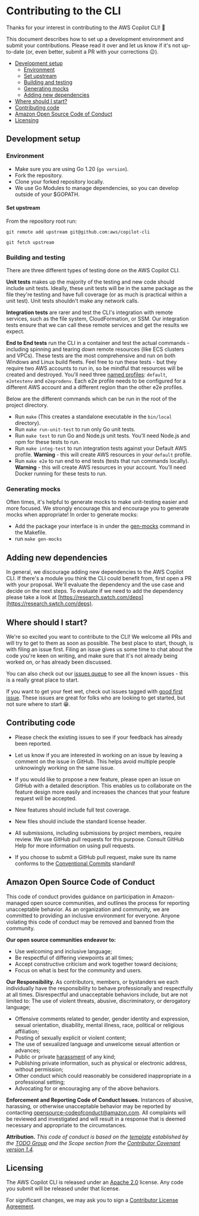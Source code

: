 # Contributing to the CLI

Thanks for your interest in contributing to the AWS Copilot CLI! 💖

This document describes how to set up a development environment and submit your contributions.
Please read it over and let us know if it's not up-to-date (or, even better, submit a PR with your corrections 😉).

- [Development setup](#development-setup)
  - [Environment](#environment)
  - [Set upstream](#set-upstream)
  - [Building and testing](#building-and-testing)
  - [Generating mocks](#generating-mocks)
  - [Adding new dependencies](#adding-new-dependencies)
- [Where should I start?](#where-should-i-start)
- [Contributing code](#contributing-code)
- [Amazon Open Source Code of Conduct](#amazon-open-source-code-of-conduct)
- [Licensing](#licensing)

## Development setup

### Environment

- Make sure you are using Go 1.20 (`go version`).
- Fork the repository.
- Clone your forked repository locally.
- We use Go Modules to manage dependencies, so you can develop outside of your $GOPATH.

#### Set upstream

From the repository root run:

`git remote add upstream git@github.com:aws/copilot-cli`

`git fetch upstream`

### Building and testing

There are three different types of testing done on the AWS Copilot CLI.

**Unit tests** makes up the majority of the testing and new code should include unit tests.
Ideally, these unit tests will be in the same package as the file they're testing and have full coverage (or as much is practical within a unit test).
Unit tests shouldn't make any network calls.

**Integration tests** are rarer and test the CLI's integration with remote services, such as the file system, CloudFormation, or SSM.
Our integration tests ensure that we can call these remote services and get the results we expect.

**End to End tests** run the CLI in a container and test the actual commands - including spinning and tearing down remote resources (like ECS clusters and VPCs).
These tests are the most comprehensive and run on both Windows and Linux build fleets.
Feel free to run these tests - but they require two AWS accounts to run in, so be mindful that resources will be created and destroyed.
You'll need three [named profiles](https://docs.aws.amazon.com/cli/latest/userguide/cli-configure-profiles.html): `default`, `e2etestenv` and `e2eprodenv`.
Each e2e profile needs to be configured for a different AWS account and a different region than the other e2e profiles.

Below are the different commands which can be run in the root of the project directory.

* Run `make` (This creates a standalone executable in the `bin/local` directory).
* Run `make run-unit-test` to run only Go unit tests.
* Run `make test` to run Go and Node.js unit tests. You'll need Node.js and npm for these tests to run.
* Run `make integ-test` to run integration tests against your Default AWS profile. **Warning** - this will create AWS resources in your `default` profile.
* Run `make e2e` to run end to end tests (tests that run commands locally). **Warning** - this will create AWS resources in your account. You'll need Docker running for these tests to run.

### Generating mocks
Often times, it's helpful to generate mocks to make unit-testing easier and more focused. We strongly encourage this and encourage you to generate mocks when appropriate! In order to generate mocks:

* Add the package your interface is in under the [gen-mocks](https://github.com/aws/copilot-cli/blob/master/Makefile) command in the Makefile.
* run `make gen-mocks`

## Adding new dependencies

In general, we discourage adding new dependencies to the AWS Copilot CLI. If there's a module you think the CLI could benefit from, first open a PR with your proposal.
We'll evaluate the dependency and the use case and decide on the next steps. To evaluate if we need to add the dependency please take a look at [https://research.swtch.com/deps](https://research.swtch.com/deps).

## Where should I start?

We're so excited you want to contribute to the CLI! We welcome all PRs and will try to get to them as soon as possible.
The best place to start, though, is with filing an issue first. Filing an issue gives us some time to chat about the code you're keen on writing, and make sure that it's not already being worked on, or has already been discussed.

You can also check out our [issues queue](https://github.com/aws/copilot-cli/issues) to see all the known issues - this is a really great place to start.

If you want to get your feet wet, check out issues tagged with [good first issue](https://github.com/aws/copilot-cli/issues?q=is%3Aissue+is%3Aopen+label%3A%22good+first+issue%22).
These issues are great for folks who are looking to get started, but not sure where to start 😁.

## Contributing code
* Please check the existing issues to see if your feedback has already been reported.

* Let us know if you are interested in working on an issue by leaving a comment
on the issue in GitHub. This helps avoid multiple people unknowingly working on
the same issue.

* If you would like to propose a new feature, please open an issue on GitHub with
a detailed description. This enables us to collaborate on the feature design
more easily and increases the chances that your feature request will be accepted.

* New features should include full test coverage.

* New files should include the standard license  header.

* All submissions, including submissions by project members, require review. We
use GitHub pull requests for this purpose. Consult GitHub Help for more
information on using pull requests.

* If you choose to submit a GitHub pull request, make sure its name conforms to
the [Conventional Commits](https://www.conventionalcommits.org/en/v1.0.0/) standard!

## Amazon Open Source Code of Conduct

This code of conduct provides guidance on participation in Amazon-managed open source communities, and outlines the process for reporting unacceptable behavior. As an organization and community, we are committed to providing an inclusive environment for everyone. Anyone violating this code of conduct may be removed and banned from the community.

**Our open source communities endeavor to:**
* Use welcoming and inclusive language;
* Be respectful of differing viewpoints at all times;
* Accept constructive criticism and work together toward decisions;
* Focus on what is best for the community and users.

**Our Responsibility.** As contributors, members, or bystanders we each individually have the responsibility to behave professionally and respectfully at all times. Disrespectful and unacceptable behaviors include, but are not limited to:
The use of violent threats, abusive, discriminatory, or derogatory language;
* Offensive comments related to gender, gender identity and expression, sexual orientation, disability, mental illness, race, political or religious affiliation;
* Posting of sexually explicit or violent content;
* The use of sexualized language and unwelcome sexual attention or advances;
* Public or private [harassment](http://todogroup.org/opencodeofconduct/#definitions) of any kind;
* Publishing private information, such as physical or electronic address, without permission;
* Other conduct which could reasonably be considered inappropriate in a professional setting;
* Advocating for or encouraging any of the above behaviors.

**Enforcement and Reporting Code of Conduct Issues.**
Instances of abusive, harassing, or otherwise unacceptable behavior may be reported by contacting opensource-codeofconduct@amazon.com. All complaints will be reviewed and investigated and will result in a response that is deemed necessary and appropriate to the circumstances.

**Attribution.** _This code of conduct is based on the [template](http://todogroup.org/opencodeofconduct) established by the [TODO Group](http://todogroup.org/) and the Scope section from the [Contributor Covenant version 1.4](http://contributor-covenant.org/version/1/4/)._

## Licensing
The AWS Copilot CLI is released under an [Apache 2.0](http://aws.amazon.com/apache-2-0/) license. Any code you submit will be released under that license.

For significant changes, we may ask you to sign a [Contributor License Agreement](http://en.wikipedia.org/wiki/Contributor_License_Agreement).
